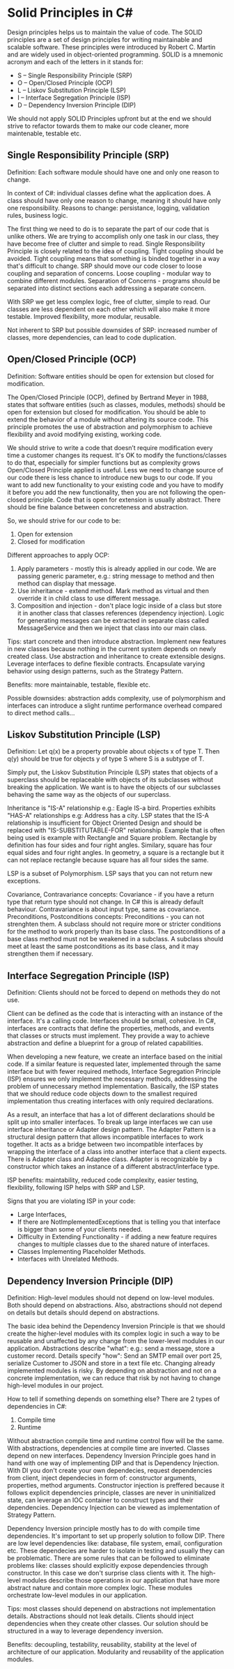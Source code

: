 # Solid Principles in C#

Design principles helps us to maintain the value of code. The SOLID principles are a set of design principles for writing maintainable and scalable software. These principles were introduced by Robert C. Martin and are widely used in object-oriented programming. SOLID is a mnemonic acronym and each of the letters in it stands for:

- S – Single Responsibility Principle (SRP)
- O – Open/Closed Principle (OCP)
- L – Liskov Substitution Principle (LSP)
- I – Interface Segregation Principle (ISP)
- D – Dependency Inversion Principle (DIP)

 We should not apply SOLID Principles upfront but at the end we should strive to refactor towards them to make our code cleaner, more maintenable, testable etc.

## Single Responsibility Principle (SRP)

Definition: Each software module should have one and only one reason to change. 

In context of C#: individual classes define what the application does. A class should have only one reason to change, meaning it should have only one responsibility. Reasons to change: persistance, logging, validation rules, business logic.

The first thing we need to do is to separate the part of our code that is unlike others. We are trying to accomplish only one task in our class, they have become free of clutter and simple to read.
Single Responsibility Principle is closely related to the idea of coupling. Tight coupling should be avoided. Tight coupling means that something is binded together in a way that's difficult to change. SRP should move our code closer to loose coupling and separation of concerns.
Loose coupling - modular way to combine different modules.
Separation of Concerns - programs should be separated into distinct sections each addressing a separate concern.



With SRP we get less complex logic, free of clutter, simple to read. Our classes are less dependent on each other which will also make it more testable. Improved flexibility, more modular, reusable.

Not inherent to SRP but possible downsides of SRP: increased number of classes, more dependencies, can lead to code duplication.

## Open/Closed Principle (OCP)

Definition: Software entities should be open for extension but closed for modification.

The Open/Closed Principle (OCP), defined by Bertrand Meyer in 1988, states that software entities (such as classes, modules, methods) should be open for extension but closed for modification. You should be able to extend the behavior of a module without altering its source code. This principle promotes the use of abstraction and polymorphism to achieve flexibility and avoid modifying existing, working code.

We should strive to write a code that doesn’t require modification every time a customer changes its request. It's OK to modify the functions/classes to do that, especially for simpler functions but as complexity grows Open/Closed Principle applied is useful. Less we need to change source of our code there is less chance to introduce new bugs to our code. If you want to add new functionality to your existing code and you have to modify it before you add the new functionality, then you are not following the open-closed principle. Code that is open for extension is usually abstract. There should be fine balance between concreteness and abstraction.

So, we should strive for our code to be:
1. Open for extension
2. Closed for modification

Different approaches to apply OCP:
1. Apply parameters - mostly this is already applied in our code. We are passing generic parameter, e.g.: string message to method and then method can display that message.
2. Use inheritance - extend method. Mark method as virtual and then override it in child class to use different message.
3. Composition and injection - don't place logic inside of a class but store it in another class that classes references (dependency injection). Logic for generating messages can be extracted in separate class called MessageService and then we inject that class into our main class.


Tips: start concrete and then introduce abstraction. Implement new features in new classes because nothing in the current system depends on newly created class. Use abstraction and inheritance to create extensible designs. Leverage interfaces to define flexible contracts. Encapsulate varying behavior using design patterns, such as the Strategy Pattern.

Benefits: more maintainable, testable, flexible etc.

Possible downsides: abstraction adds complexity, use of polymorphism and interfaces can introduce a slight runtime performance overhead compared to direct method calls...

## Liskov Substitution Principle (LSP)

Definition: Let q(x) be a property provable about objects x of type T. Then q(y) should be true for objects y of type S where S is a subtype of T.

Simply put, the Liskov Substitution Principle (LSP) states that objects of a superclass should be replaceable with objects of its subclasses without breaking the application. We want is to have the objects of our subclasses behaving the same way as the objects of our superclass. 

Inheritance is "IS-A" relationship e.g.: Eagle IS-a bird. Properties exhibits "HAS-A" relationships e.g: Address has a city. LSP states that the IS-A relationship is insufficient for Object Oriented Design and should be replaced with "IS-SUBSTITUTABLE-FOR" relationship. Example that is often being used is example with Rectangle and Square problem. Rectangle by definition has four sides and four right angles. Similary, square has four equal sides and four right angles. In geometry, a square is a rectangle but it can not replace rectangle because square has all four sides the same.

LSP is a subset of Polymorphism. LSP says that you can not return new exceptions.  

Covariance, Contravariance concepts: Covariance - if you have a return type that return type should not change. In C# this is already default behaviour. Contravariance is about input type, same as covariance.
Preconditions, Postconditions concepts: Preconditions - you can not strenghten them. A subclass should not require more or stricter conditions for the method to work properly than its base class.  The postconditions of a base class method must not be weakened in a subclass. A subclass should meet at least the same postconditions as its base class, and it may strengthen them if necessary.

## Interface Segregation Principle (ISP)

Definition: Clients should not be forced to depend on methods they do not use.

Client can be defined as the code that is interacting with an instance of the interface. It's a calling code. Interfaces should be small, cohesive. In C#, interfaces are contracts that define the properties, methods, and events that classes or structs must implement. They provide a way to achieve abstraction and define a blueprint for a group of related capabilities.

When developing a new feature, we create an interface based on the initial code. If a similar feature is requested later, implemented through the same interface but with fewer required methods, Interface Segregation Principle (ISP) ensures we only implement the necessary methods, addressing the problem of unnecessary method implementation. Basically, the ISP states that we should reduce code objects down to the smallest required implementation thus creating interfaces with only required declarations. 

As a result, an interface that has a lot of different declarations should be split up into smaller interfaces. To break up large interfaces we can use interface inheritance or Adapter design pattern. The Adapter Pattern is a structural design pattern that allows incompatible interfaces to work together. It acts as a bridge between two incompatible interfaces by wrapping the interface of a class into another interface that a client expects. There is Adapter class and Adaptee class. Adapter is recognizable by a constructor which takes an instance of a different abstract/interface type. 

ISP benefits: maintability, reduced code complexity, easier testing, flexibility, following ISP helps with SRP and LSP.

Signs that you are violating ISP in your code: 
- Large Interfaces,
- If there are NotImplementedExceptions that is telling you that interface is bigger than some of your clients needed.
- Difficulty in Extending Functionality - if adding a new feature requires changes to multiple classes due to the shared nature of interfaces.
- Classes Implementing Placeholder Methods.
- Interfaces with Unrelated Methods.

## Dependency Inversion Principle (DIP)

Definition: High-level modules should not depend on low-level modules. Both should depend on abstractions. Also, abstractions should not depend on details but details should depend on abstractions.

The basic idea behind the Dependency Inversion Principle is that we should create the higher-level modules with its complex logic in such a way to be reusable and unaffected by any change from the lower-level modules in our application. Abstractions describe "what": e.g.: send a message, store a customer record. Details specify "how": Send an SMTP email over port 25, serialize Customer to JSON and store in a text file etc. Changing already implemented modules is risky. By depending on abstraction and not on a concrete implementation, we can reduce that risk by not having to change high-level modules in our project.

How to tell if something depends on something else? There are 2 types of dependencies in C#: 
1. Compile time
2. Runtime

Without abstraction compile time and runtime control flow will be the same. With abstractions, dependencies at compile time are inverted. Classes depend on new interfaces. Dependency Inversion Principle goes hand in hand with one way of implementing DIP and that is Dependency Injection. With DI you don't create your own dependecies, request dependencies from client, inject dependecies in form of: constructor arguments, properties, method arguments. Constructor injection is preffered because it follows explicit dependencies principle, classes are never in uninitialized state, can leverage an IOC container to construct types and their dependencies. Dependency Injection can be viewed as implementation of Strategy Pattern.

Dependency Inversion principle mostly has to do with compile time dependencies. It's important to set up properly solution to follow DIP. There are low level dependencies like: database, file system, email, configuration etc. These dependecies are harder to isolate in testing and usually they can be problematic. There are some rules that can be followed to eliminate problems like: classes should explicitly expose dependencies through constructor. In this case we don't surprise class clients with it. The high-level modules describe those operations in our application that have more abstract nature and contain more complex logic. These modules orchestrate low-level modules in our application. 

Tips: most classes should depenend on abstractions not implementation details. Abstractions should not leak details. Clients should inject dependencies when they create other classes. Our solution should be structured in a way to leverage dependency inversion.

Benefits: decoupling, testability, reusability, stability at the level of architecture of our application. Modularity and reusability of the application modules.

